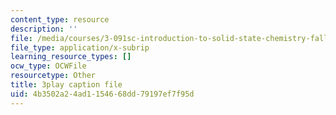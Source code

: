 ```yaml
---
content_type: resource
description: ''
file: /media/courses/3-091sc-introduction-to-solid-state-chemistry-fall-2010/4b3502a24ad1154668dd79197ef7f95d_kZJgJCxcHZE.srt
file_type: application/x-subrip
learning_resource_types: []
ocw_type: OCWFile
resourcetype: Other
title: 3play caption file
uid: 4b3502a2-4ad1-1546-68dd-79197ef7f95d
---
```

